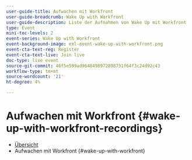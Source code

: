 ```yaml
---
user-guide-title: Aufwachen mit Workfront
user-guide-breadcrumb: Wake Up with Workfront
user-guide-description: Liste der Aufnahmen von Wake Up mit Workfront
type: Event
mini-toc-levels: 2
event-series: Wake Up with Workfront
event-background-image: exl-event-wake-up-with-workfront.png
event-cta-text-reg: Register
event-cta-text-live: Join live
doc-type: live event
source-git-commit: 46f5e599ad9648498972898731f64f3c24d92c43
workflow-type: tm+mt
source-wordcount: '21'
ht-degree: 4%

---
```



# Aufwachen mit Workfront {#wake-up-with-workfront-recordings}

+ [Übersicht](overview.md)
+ Aufwachen mit Workfront {#wake-up-with-workfront}
